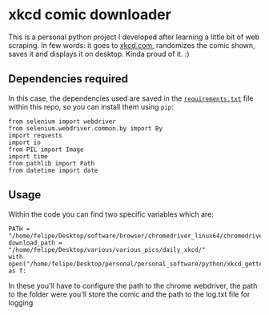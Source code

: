 # xkcd comic downloader

This is a personal python project I developed after learning a little bit of web scraping. In few words: it goes to [xkcd.com](https://www.xkcd.com/), randomizes the comic shown, saves it and displays it on desktop. Kinda proud of it. :)

## Dependencies required

In this case, the dependencies used are saved in the [`requirements.txt`](./requirements.txt) file within this repo, so you can install them using `pip`:

```
from selenium import webdriver
from selenium.webdriver.common.by import By
import requests
import io
from PIL import Image
import time
from pathlib import Path
from datetime import date
```

## Usage

Within the code you can find two specific variables which are:

```
PATH = "/home/felipe/Desktop/software/browser/chromedriver_linux64/chromedriver"
download_path = "/home/felipe/Desktop/various/various_pics/daily_xkcd/"
with open("/home/felipe/Desktop/personal/personal_software/python/xkcd_getter/log.txt","a") as f:
```

In these you'll have to configure the path to the chrome webdriver, the path to the folder were you'll store the comic and the path to the log.txt file for logging